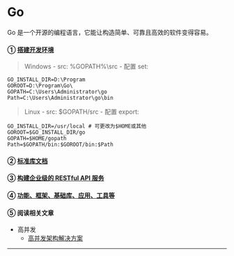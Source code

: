 # Go
Go 是一个开源的编程语言，它能让构造简单、可靠且高效的软件变得容易。

#### ① [搭建开发环境](https://juejin.im/book/5b0778756fb9a07aa632301e/section/5b0d466bf265da08ee7edd20)

> Windows - src: %GOPATH%\src - 配置 set:

    GO_INSTALL_DIR=D:\Program
    GOROOT=D:\Program\Go\
    GOPATH=C:\Users\Administrator\go
    Path=C:\Users\Administrator\go\bin

> Linux - src: $GOPATH/src - 配置 export:

    GO_INSTALL_DIR=/usr/local # 可更改为$HOME或其他
    GOROOT=$GO_INSTALL_DIR/go
    GOPATH=$HOME/gopath
    Path=$GOPATH/bin:$GOROOT/bin:$Path


#### ② [标准库文档](https://studygolang.com/pkgdoc)

#### ③ [构建企业级的 RESTful API 服务](https://juejin.im/book/5b0778756fb9a07aa632301e)

#### ④ [功能、框架、基础库、应用、工具等](https://github.com/avelino/awesome-go)

#### ⑤ 阅读相关文章

 * 高并发
    * [高并发架构解决方案](https://studygolang.com/articles/15479)


----

